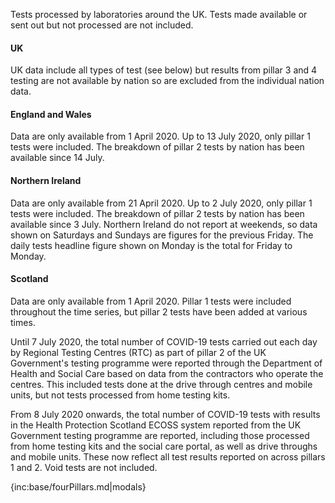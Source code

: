 ﻿
Tests processed by laboratories around the UK.  Tests made available or sent out but not processed are not included.

#### UK

UK data include all types of test (see below) but results from pillar 3 and 4 testing are not available by nation so are excluded from the individual nation data.  

#### England and Wales

Data are only available from 1 April 2020. Up to 13 July 2020, only pillar 1 tests were included. The breakdown of pillar 2 tests by nation has been available since 14 July.

#### Northern Ireland

Data are only available from 21 April 2020. Up to 2 July 2020, only pillar 1 tests were included. The breakdown of pillar 2 tests by nation has been available since 3 July.  Northern Ireland do not report at weekends, so data shown on Saturdays and Sundays are figures for the previous Friday.  The daily tests headline figure shown on Monday is the total for Friday to Monday.

#### Scotland

Data are only available from 1 April 2020. Pillar 1 tests were included throughout the time series, but pillar 2 tests have been added at various times.

Until 7 July 2020, the total number of COVID-19 tests carried out each day by Regional Testing Centres (RTC) as part of pillar 2 of the UK Government's testing programme were reported through the Department of Health and Social Care based on data from the contractors who operate the centres. This included tests done at the drive through centres and mobile units, but not tests processed from home testing kits.

From 8 July 2020 onwards, the total number of COVID-19 tests with results in the Health Protection Scotland ECOSS system reported from the UK Government testing programme are reported, including those processed from home testing kits and the social care portal, as well as drive throughs and mobile units. These now reflect all test results reported on across pillars 1 and 2.  Void tests are not included. 

{inc:base/fourPillars.md|modals}